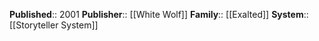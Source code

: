 **Published**:: 2001
**Publisher**:: [[White Wolf]]
**Family**:: [[Exalted]]
**System**:: [[Storyteller System]]


